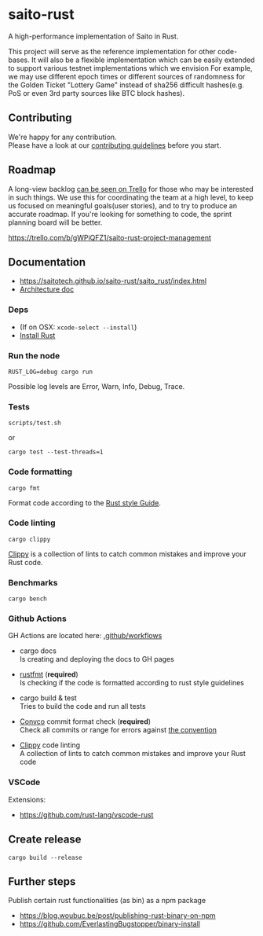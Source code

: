 # saito-rust

A high-performance implementation of Saito in Rust.

This project will serve as the reference implementation for other code-bases. It will also be a flexible implementation which can be easily extended to support various testnet implementations which we envision For example, we may use different epoch times or different sources of randomness for the Golden Ticket "Lottery Game" instead of sha256 difficult hashes(e.g. PoS or even 3rd party sources like BTC block hashes).

## Contributing

We're happy for any contribution.  
Please have a look at our [contributing guidelines](CONTRIBUTING.md) before you start.

## Roadmap

A long-view backlog [can be seen on Trello](https://trello.com/b/gWPiQFZ1/saito-rust-project-management) for those who may be interested in such things. We use this for coordinating the team at a high level, to keep us focused on meaningful goals(user stories), and to try to produce an accurate roadmap. If you're looking for something to code, the sprint planning board will be better.

https://trello.com/b/gWPiQFZ1/saito-rust-project-management

## Documentation

- https://saitotech.github.io/saito-rust/saito_rust/index.html
- [Architecture doc](ARCHITECTURE.md)

### Deps

- (If on OSX: `xcode-select --install`)
- [Install Rust](https://www.rust-lang.org/tools/install)

### Run the node

```
RUST_LOG=debug cargo run
```

Possible log levels are Error, Warn, Info, Debug, Trace.

### Tests

```
scripts/test.sh
```

or

```
cargo test --test-threads=1
```

### Code formatting

```
cargo fmt
```

Format code according to the [Rust style Guide](https://github.com/rust-dev-tools/fmt-rfcs/blob/master/guide/guide.md).

### Code linting

```
cargo clippy
```

[Clippy](https://github.com/rust-lang/rust-clippy) is a collection of lints to catch common mistakes and improve your Rust code.

### Benchmarks

```
cargo bench
```

### Github Actions

GH Actions are located here: [.github/workflows](.github/workflows)

- cargo docs  
  Is creating and deploying the docs to GH pages

- [rustfmt](https://github.com/rust-lang/rustfmt#checking-style-on-a-ci-server) (**required**)  
  Is checking if the code is formatted according to rust style guidelines

- cargo build & test  
  Tries to build the code and run all tests

- [Convco](https://convco.github.io/check/) commit format check (**required**)  
  Check all commits or range for errors against [the convention](CONTRIBUTING.md#commit-format)

- [Clippy](https://github.com/rust-lang/rust-clippy) code linting  
  A collection of lints to catch common mistakes and improve your Rust code

### VSCode

Extensions:

- https://github.com/rust-lang/vscode-rust

## Create release

```
cargo build --release
```

## Further steps

Publish certain rust functionalities (as bin) as a npm package

- https://blog.woubuc.be/post/publishing-rust-binary-on-npm
- https://github.com/EverlastingBugstopper/binary-install
